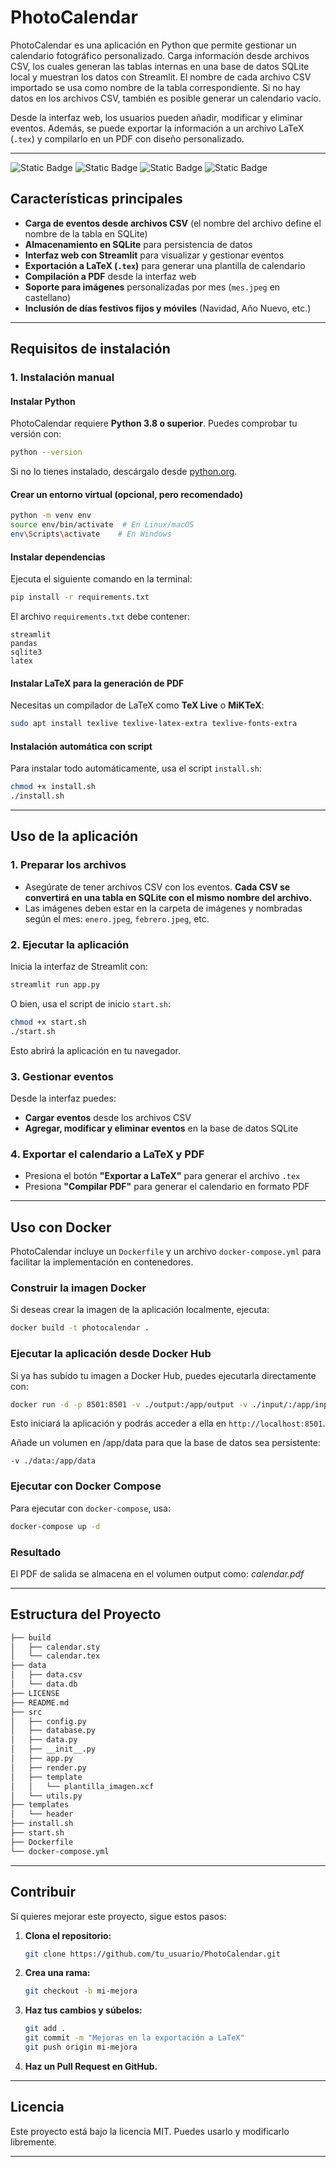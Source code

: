 # PhotoCalendar

PhotoCalendar es una aplicación en Python que permite gestionar un calendario fotográfico personalizado. Carga información desde archivos CSV, los cuales generan las tablas internas en una base de datos SQLite local y muestran los datos con Streamlit. El nombre de cada archivo CSV importado se usa como nombre de la tabla correspondiente. Si no hay datos en los archivos CSV, también es posible generar un calendario vacío.

Desde la interfaz web, los usuarios pueden añadir, modificar y eliminar eventos. Además, se puede exportar la información a un archivo LaTeX (`.tex`) y compilarlo en un PDF con diseño personalizado.

---

![Static Badge](https://img.shields.io/badge/python-v3.12-green)
![Static Badge](https://img.shields.io/badge/python-streamlit-orange)
![Static Badge](https://img.shields.io/badge/tex-latex-blue)
![Static Badge](https://img.shields.io/badge/bash-sh-yellow)

## Características principales

- **Carga de eventos desde archivos CSV** (el nombre del archivo define el nombre de la tabla en SQLite)
- **Almacenamiento en SQLite** para persistencia de datos
- **Interfaz web con Streamlit** para visualizar y gestionar eventos
- **Exportación a LaTeX (`.tex`)** para generar una plantilla de calendario
- **Compilación a PDF** desde la interfaz web
- **Soporte para imágenes** personalizadas por mes (`mes.jpeg` en castellano)
- **Inclusión de días festivos fijos y móviles** (Navidad, Año Nuevo, etc.)

---

## Requisitos de instalación

### 1. Instalación manual

#### Instalar Python
PhotoCalendar requiere **Python 3.8 o superior**. Puedes comprobar tu versión con:
```bash
python --version
```
Si no lo tienes instalado, descárgalo desde [python.org](https://www.python.org/downloads/).

#### Crear un entorno virtual (opcional, pero recomendado)
```bash
python -m venv env
source env/bin/activate  # En Linux/macOS
env\Scripts\activate    # En Windows
```

#### Instalar dependencias
Ejecuta el siguiente comando en la terminal:
```bash
pip install -r requirements.txt
```
El archivo `requirements.txt` debe contener:
```
streamlit
pandas
sqlite3
latex
```

#### Instalar LaTeX para la generación de PDF
Necesitas un compilador de LaTeX como **TeX Live** o **MiKTeX**:

  ```bash
  sudo apt install texlive texlive-latex-extra texlive-fonts-extra
  ```


#### Instalación automática con script
Para instalar todo automáticamente, usa el script `install.sh`:
```bash
chmod +x install.sh
./install.sh
```

---

## Uso de la aplicación

### 1. Preparar los archivos
- Asegúrate de tener archivos CSV con los eventos. **Cada CSV se convertirá en una tabla en SQLite con el mismo nombre del archivo.**
- Las imágenes deben estar en la carpeta de imágenes y nombradas según el mes: `enero.jpeg`, `febrero.jpeg`, etc.

### 2. Ejecutar la aplicación
Inicia la interfaz de Streamlit con:
```bash
streamlit run app.py
```
O bien, usa el script de inicio `start.sh`:
```bash
chmod +x start.sh
./start.sh
```
Esto abrirá la aplicación en tu navegador.

### 3. Gestionar eventos
Desde la interfaz puedes:
- **Cargar eventos** desde los archivos CSV
- **Agregar, modificar y eliminar eventos** en la base de datos SQLite

### 4. Exportar el calendario a LaTeX y PDF
- Presiona el botón **"Exportar a LaTeX"** para generar el archivo `.tex`
- Presiona **"Compilar PDF"** para generar el calendario en formato PDF

---

## Uso con Docker

PhotoCalendar incluye un `Dockerfile` y un archivo `docker-compose.yml` para facilitar la implementación en contenedores.

### Construir la imagen Docker
Si deseas crear la imagen de la aplicación localmente, ejecuta:
```bash
docker build -t photocalendar .
```

### Ejecutar la aplicación desde Docker Hub
Si ya has subido tu imagen a Docker Hub, puedes ejecutarla directamente con:
```bash
docker run -d -p 8501:8501 -v ./output:/app/output -v ./input/:/app/input -v ./images/:/app/images andresmarinabad24/photocalendar
```
Esto iniciará la aplicación y podrás acceder a ella en `http://localhost:8501`.

Añade un volumen en /app/data para que la base de datos sea persistente:
```commandline
-v ./data:/app/data
```

### Ejecutar con Docker Compose
Para ejecutar con `docker-compose`, usa:
```bash
docker-compose up -d
```

### Resultado 
El PDF de salida se almacena en el volumen output como: *calendar.pdf*

---

## Estructura del Proyecto
```bash
├── build
│   ├── calendar.sty
│   └── calendar.tex
├── data
│   ├── data.csv
│   └── data.db
├── LICENSE
├── README.md
├── src
│   ├── config.py
│   ├── database.py
│   ├── data.py
│   ├── __init__.py
│   ├── app.py
│   ├── render.py
│   ├── template
│   │   └── plantilla_imagen.xcf
│   └── utils.py
├── templates
│   └── header
├── install.sh
├── start.sh
├── Dockerfile
└── docker-compose.yml
```

---

## Contribuir
Si quieres mejorar este proyecto, sigue estos pasos:
1. **Clona el repositorio:**
   ```bash
   git clone https://github.com/tu_usuario/PhotoCalendar.git
   ```
2. **Crea una rama:**
   ```bash
   git checkout -b mi-mejora
   ```
3. **Haz tus cambios y súbelos:**
   ```bash
   git add .
   git commit -m "Mejoras en la exportación a LaTeX"
   git push origin mi-mejora
   ```
4. **Haz un Pull Request en GitHub.**

---

## Licencia
Este proyecto está bajo la licencia MIT. Puedes usarlo y modificarlo libremente.

---





